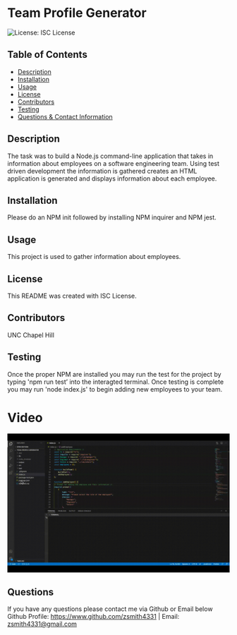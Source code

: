 
# Team Profile Generator

![License: ISC License](https://img.shields.io/badge/License-ISC%20License-brightgreen)

## Table of Contents
* [Description](#description)
* [Installation](#installation)
* [Usage](#usage)
* [License](#license)
* [Contributors](#contributors)
* [Testing](#testing)
* [Questions & Contact Information](#questions)

## Description
The task was to build a Node.js command-line application that takes in information about employees on a software engineering team. Using test driven development the information is gathered creates an HTML application is generated and displays information about each employee.

## Installation
Please do an NPM init followed by installing NPM inquirer and NPM jest. 

## Usage
This project is used to gather information about employees.

## License
This README was created with ISC License.

## Contributors
UNC Chapel Hill 

## Testing
Once the proper NPM are installed you may run the test for the project by typing 'npm run test’ into the interagted terminal. Once testing is complete you may run 'node index.js' to begin adding new employees to your team.

# Video
<img src="assets/Team Prolile.gif">

## Questions
If you have any questions please contact me via Github or Email below  
Github Profile: https://www.github.com/zsmith4331 | Email: zsmith4331@gmail.com
    
